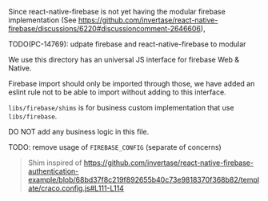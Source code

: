 Since react-native-firebase is not yet having the modular firebase implementation (See https://github.com/invertase/react-native-firebase/discussions/6220#discussioncomment-2646606),

TODO(PC-14769): udpate firebase and react-native-firebase to modular

We use this directory has an universal JS interface for firebase Web & Native.

Firebase import should only be imported through those, we have added an eslint rule not to be able to import without adding to this interface.

`libs/firebase/shims` is for business custom implementation that use `libs/firebase`.

DO NOT add any business logic in this file.

TODO: remove usage of `FIREBASE_CONFIG` (separate of concerns)

> Shim inspired of https://github.com/invertase/react-native-firebase-authentication-example/blob/68bd37f8c219f892655b40c73e9818370f368b82/template/craco.config.js#L111-L114
